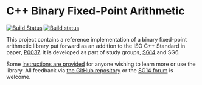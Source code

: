 # C++ Binary Fixed-Point Arithmetic

[![Build Status](https://travis-ci.org/johnmcfarlane/fixed_point.svg?branch=master)](https://travis-ci.org/johnmcfarlane/fixed_point)
[![Build status](https://ci.appveyor.com/api/projects/status/p60lpkq9u90h83fi/branch/master?svg=true)](https://ci.appveyor.com/project/johnmcfarlane/fixed-point/branch/master)

This project contains a reference implementation of a binary fixed-point arithmetic library
put forward as an addition to the ISO C++ Standard in paper, [P0037](http://johnmcfarlane.github.io/fixed_point/p0037.html).
It is developed as part of study groups, [SG14](https://groups.google.com/a/isocpp.org/forum/#!forum/sg14) and SG6.

Some [instructions are provided](http://johnmcfarlane.github.io/fixed_point/) for anyone wishing to learn more or use the library.
All feedback via [the GitHub repository](https://github.com/johnmcfarlane/fixed_point)
or the [SG14 forum](https://groups.google.com/a/isocpp.org/forum/#!forum/sg14) is welcome.
